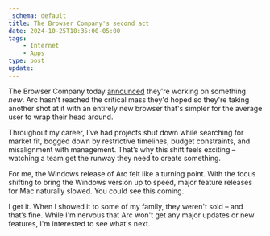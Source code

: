 ```yaml
---
_schema: default
title: The Browser Company's second act
date: 2024-10-25T18:35:00-05:00
tags:
    - Internet
    - Apps
type: post
update:
---
```

The Browser Company today [announced](https://www.theverge.com/2024/10/24/24279020/browser-company-ai-browser-arc) they're working on something *new*. Arc hasn't reached the critical mass they'd hoped so they're taking another shot at it with an entirely new browser that's simpler for the average user to wrap their head around.

Throughout my career, I’ve had projects shut down while searching for market fit, bogged down by restrictive timelines, budget constraints, and misalignment with management. That’s why this shift feels exciting – watching a team get the runway they need to create something.

For me, the Windows release of Arc felt like a turning point. With the focus shifting to bring the Windows version up to speed, major feature releases for Mac naturally slowed. You could see this coming.

I get it. When I showed it to some of my family, they weren't sold – and that’s fine. While I'm nervous that Arc won't get any major updates or new features, I'm interested to see what's next.